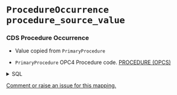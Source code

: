 # `ProcedureOccurrence` `procedure_source_value`
### CDS Procedure Occurrence
* Value copied from `PrimaryProcedure`

* `PrimaryProcedure` OPC4 Procedure code. [PROCEDURE (OPCS)](https://www.datadictionary.nhs.uk/data_elements/procedure__opcs_.html)
<details>
<summary>SQL</summary>

```sql
select
	distinct
		l1.RecordConnectionIdentifier,
		l1.NHSNumber,
		p.PrimaryProcedureDate,
		p.PrimaryProcedure
from omop_staging.cds_line01 l1
	inner join omop_staging.cds_procedure p
		on l1.MessageId = p.MessageId
where l1.NHSNumber is not null;
	
```
</details>


[Comment or raise an issue for this mapping.](https://github.com/answerdigital/oxford-omop-data-mapper/issues/new?title=OMOP%20ProcedureOccurrence%20table%20procedure_source_value%20field%20CDS%20Procedure%20Occurrence%20mapping)
